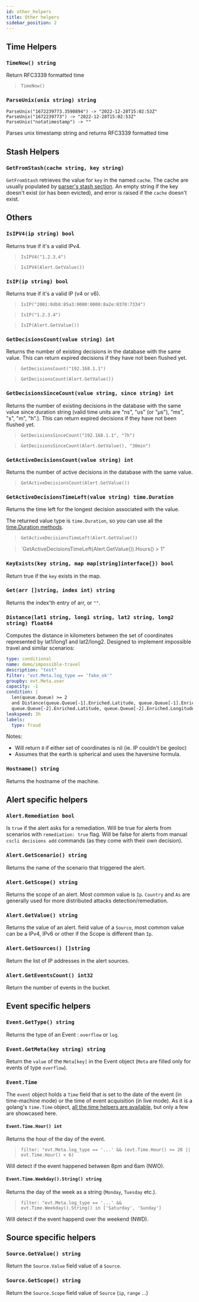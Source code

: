 ```yaml
---
id: other_helpers
title: Other helpers
sidebar_position: 2
---
```


## Time Helpers

### `TimeNow() string`

Return RFC3339 formatted time 

> `TimeNow()`

### `ParseUnix(unix string) string`
```
ParseUnix("1672239773.3590894") -> "2022-12-28T15:02:53Z"
ParseUnix("1672239773") -> "2022-12-28T15:02:53Z"
ParseUnix("notatimestamp") -> ""
```
Parses unix timestamp string and returns RFC3339 formatted time

## Stash Helpers

### `GetFromStash(cache string, key string)`

`GetFromStash` retrieves the value for `key` in the named `cache`.
The cache are usually populated by [parser's stash section](/parsers/format.md#stash).
An empty string if the key doesn't exist (or has been evicted), and error is raised if the `cache` doesn't exist.

## Others

### `IsIPV4(ip string) bool`

Returns true if it's a valid IPv4.

> `IsIPV4("1.2.3.4")`

> `IsIPV4(Alert.GetValue())`

### `IsIP(ip string) bool`

Returns true if it's a valid IP (v4 or v6).

> `IsIP("2001:0db8:85a3:0000:0000:8a2e:0370:7334")`

> `IsIP("1.2.3.4")`

> `IsIP(Alert.GetValue())`

### `GetDecisionsCount(value string) int`

Returns the number of existing decisions in the database with the same value.
This can return expired decisions if they have not been flushed yet.

> `GetDecisionsCount("192.168.1.1")`

> `GetDecisionsCount(Alert.GetValue())`

### `GetDecisionsSinceCount(value string, since string) int`

Returns the number of existing decisions in the database with the same value since duration string (valid time units are "ns", "us" (or "µs"), "ms", "s", "m", "h".).
This can return expired decisions if they have not been flushed yet.

> `GetDecisionsSinceCount("192.168.1.1", "7h")`

> `GetDecisionsSinceCount(Alert.GetValue(), "30min")`

### `GetActiveDecisionsCount(value string) int`

Returns the number of active decisions in the database with the same value.

> `GetActiveDecisionsCount(Alert.GetValue())`


### `GetActiveDecisionsTimeLeft(value string) time.Duration`

Returns the time left for the longest decision associated with the value.

The returned value type is `time.Duration`, so you can use all the [time.Duration methods](https://pkg.go.dev/time#Duration).

> `GetActiveDecisionsTimeLeft(Alert.GetValue())`

> `GetActiveDecisionsTimeLeft(Alert.GetValue()).Hours() > 1"

### `KeyExists(key string, map map[string]interface{}) bool`

Return true if the `key` exists in the map.

### `Get(arr []string, index int) string`

Returns the index'th entry of arr, or `""`.


### `Distance(lat1 string, long1 string, lat2 string, long2 string) float64`

Computes the distance in kilometers between the set of coordinates represented by lat1/long1 and lat2/long2.
Designed to implement impossible travel and similar scenarios:

```yaml
type: conditional
name: demo/impossible-travel
description: "test"
filter: "evt.Meta.log_type == 'fake_ok'"
groupby: evt.Meta.user
capacity: -1
condition: |
  len(queue.Queue) >= 2 
  and Distance(queue.Queue[-1].Enriched.Latitude, queue.Queue[-1].Enriched.Longitude,
  queue.Queue[-2].Enriched.Latitude, queue.Queue[-2].Enriched.Longitude) > 100
leakspeed: 3h
labels:
  type: fraud
```
Notes:
 - Will return `0` if either set of coordinates is nil (ie. IP couldn't be geoloc)
 - Assumes that the earth is spherical and uses the haversine formula.

### `Hostname() string`

Returns the hostname of the machine.

## Alert specific helpers

### `Alert.Remediation bool`

Is `true` if the alert asks for a remediation. Will be true for alerts from scenarios with `remediation: true` flag. Will be false for alerts from manual `cscli decisions add` commands (as they come with their own decision).

### `Alert.GetScenario() string`

Returns the name of the scenario that triggered the alert.

### `Alert.GetScope() string`

Returns the scope of an alert. Most common value is `Ip`. `Country` and `As` are generally used for more distributed attacks detection/remediation.

### `Alert.GetValue() string`

Returns the value of an alert. field value of a `Source`, most common value can be a IPv4, IPv6 or other if the Scope is different than `Ip`.

### `Alert.GetSources() []string`

Return the list of IP addresses in the alert sources.

### `Alert.GetEventsCount() int32`

Return the number of events in the bucket.

 
## Event specific helpers


### `Event.GetType() string`

Returns the type of an Event : `overflow` or `log`.

### `Event.GetMeta(key string) string`

Return the `value` of the `Meta[key]` in the Event object (`Meta` are filled only for events of type `overflow`).

### `Event.Time`

The `event` object holds a `Time` field that is set to the date of the event (in time-machine mode) or the time of event acquisition (in live mode). As it is a golang's `time.Time` object, [all the time helpers are available](https://pkg.go.dev/time#Time), but only a few are showcased here.

#### `Event.Time.Hour() int`

Returns the hour of the day of the event.

> `filter: "evt.Meta.log_type == '...' && (evt.Time.Hour() >= 20 || evt.Time.Hour() < 6)`

Will detect if the event happened between 8pm and 6am (NWO).

#### `Event.Time.Weekday().String() string`

Returns the day of the week as a string (`Monday`, `Tuesday` etc.).

> `filter: "evt.Meta.log_type == '...' && evt.Time.Weekday().String() in ['Saturday', 'Sunday']`

Will detect if the event happend over the weekend (NWD).

## Source specific helpers

### `Source.GetValue() string`

Return the `Source.Value` field value of a `Source`.

### `Source.GetScope() string`

Return the `Source.Scope` field value of `Source` (`ip`, `range` ...)


